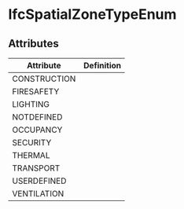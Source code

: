 IfcSpatialZoneTypeEnum
======================
Attributes
----------
| Attribute    | Definition   |
|--------------|--------------|
| CONSTRUCTION |              |
| FIRESAFETY   |              |
| LIGHTING     |              |
| NOTDEFINED   |              |
| OCCUPANCY    |              |
| SECURITY     |              |
| THERMAL      |              |
| TRANSPORT    |              |
| USERDEFINED  |              |
| VENTILATION  |              |
